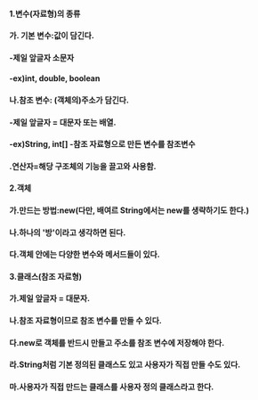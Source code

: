 #### 1.변수(자료형)의 종류
#### 가. 기본 변수:값이 담긴다.
####   -제일 앞글자 소문자
####     -ex)int, double, boolean
#### 나.참조 변수: (객체의)주소가 담긴다.
####      -제일 앞글자 = 대문자 또는 배열.
####    -ex)String, int[] -참조 자료형으로 만든 변수를 참조변수

#### .연산자=해당 구조체의 기능을 끌고와 사용함.

#### 2.객체
#### 가.만드는 방법:new(다만, 배여르 String에서는 new를 생략하기도 한다.)
#### 나.하나의 '방'이라고 생각하면 된다.
#### 다.객체 안에는 다양한 변수와 메서드들이 있다.

#### 3.클래스(참조 자료형)
#### 가.제일 앞글자 = 대문자.
#### 나.참조 자료형이므로 참조 변수를 만들 수 있다.
#### 다.new로 객체를 반드시 만들고 주소를 참조 변수에 저장해야 한다.
#### 라.String처럼 기본 정의된 클래스도 있고 사용자가 직접 만들 수도 있다.
#### 마.사용자가 직접 만드는 클래스를 사용자 정의 클래스라고 한다.